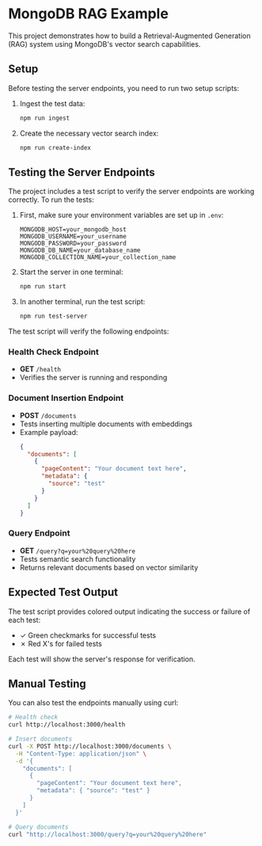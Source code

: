 # MongoDB RAG Example

This project demonstrates how to build a Retrieval-Augmented Generation (RAG) system using MongoDB's vector search capabilities.

## Setup

Before testing the server endpoints, you need to run two setup scripts:

1. Ingest the test data:
   ```bash
   npm run ingest
   ```

2. Create the necessary vector search index:
   ```bash
   npm run create-index
   ```

## Testing the Server Endpoints

The project includes a test script to verify the server endpoints are working correctly. To run the tests:

1. First, make sure your environment variables are set up in `.env`:
   ```
   MONGODB_HOST=your_mongodb_host
   MONGODB_USERNAME=your_username
   MONGODB_PASSWORD=your_password
   MONGODB_DB_NAME=your_database_name
   MONGODB_COLLECTION_NAME=your_collection_name
   ```

2. Start the server in one terminal:
   ```bash
   npm run start
   ```

3. In another terminal, run the test script:
   ```bash
   npm run test-server
   ```

The test script will verify the following endpoints:

### Health Check Endpoint
- **GET** `/health`
- Verifies the server is running and responding

### Document Insertion Endpoint
- **POST** `/documents`
- Tests inserting multiple documents with embeddings
- Example payload:
  ```json
  {
    "documents": [
      {
        "pageContent": "Your document text here",
        "metadata": {
          "source": "test"
        }
      }
    ]
  }
  ```

### Query Endpoint
- **GET** `/query?q=your%20query%20here`
- Tests semantic search functionality
- Returns relevant documents based on vector similarity

## Expected Test Output

The test script provides colored output indicating the success or failure of each test:
- ✓ Green checkmarks for successful tests
- ✗ Red X's for failed tests

Each test will show the server's response for verification.

## Manual Testing

You can also test the endpoints manually using curl:

```bash
# Health check
curl http://localhost:3000/health

# Insert documents
curl -X POST http://localhost:3000/documents \
  -H "Content-Type: application/json" \
  -d '{
    "documents": [
      {
        "pageContent": "Your document text here",
        "metadata": { "source": "test" }
      }
    ]
  }'

# Query documents
curl "http://localhost:3000/query?q=your%20query%20here"
```
